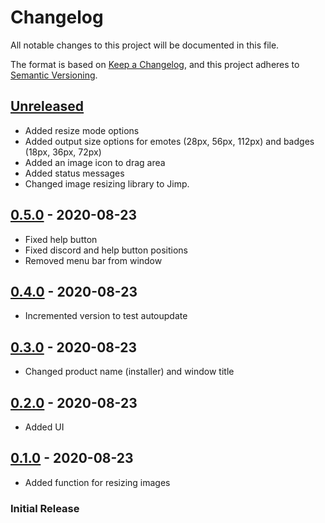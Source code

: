 # Changelog
All notable changes to this project will be documented in this file.

The format is based on [Keep a Changelog](https://keepachangelog.com/en/1.0.0/),
and this project adheres to [Semantic Versioning](https://semver.org/spec/v2.0.0.html).

## [Unreleased]
- Added resize mode options
- Added output size options for emotes (28px, 56px, 112px) and badges (18px, 36px, 72px)
- Added an image icon to drag area
- Added status messages
- Changed image resizing library to Jimp.

## [0.5.0] - 2020-08-23
- Fixed help button
- Fixed discord and help button positions
- Removed menu bar from window

## [0.4.0] - 2020-08-23
- Incremented version to test autoupdate

## [0.3.0] - 2020-08-23
- Changed product name (installer) and window title

## [0.2.0] - 2020-08-23
- Added UI 

## [0.1.0] - 2020-08-23
- Added function for resizing images

### Initial Release

[0.5.0]: https://github.com/VariXx/emote-resizer/tree/v0.5.0
[0.4.0]: https://github.com/VariXx/emote-resizer/tree/v0.4.0
[0.3.0]: https://github.com/VariXx/emote-resizer/tree/v0.3.0
[0.2.0]: https://github.com/VariXx/emote-resizer/tree/v0.2.0
[0.1.0]: https://github.com/VariXx/emote-resizer/tree/v0.1.0
[Unreleased]: https://github.com/VariXx/emote-resizer/compare/v0.5.0...master
